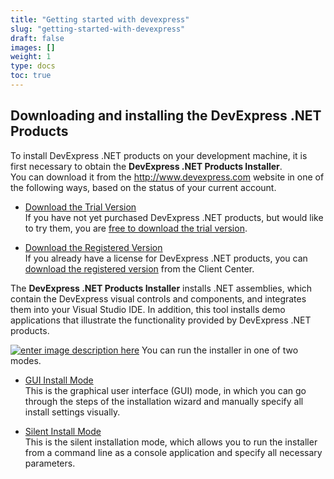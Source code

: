 ```yaml
---
title: "Getting started with devexpress"
slug: "getting-started-with-devexpress"
draft: false
images: []
weight: 1
type: docs
toc: true
---
```


## Downloading and installing the DevExpress .NET Products
To install DevExpress .NET products on your development machine, it is first necessary to obtain the **DevExpress .NET Products Installer**.  
You can download it from the http://www.devexpress.com website in one of the following ways, based on the status of your current account.

 - [Download the Trial Version][1]  
If you have not yet purchased DevExpress .NET products, but would like to try them, you are [free to download the trial version][2].

 - [Download the Registered Version][3]  
If you already have a license for DevExpress .NET products, you can [download the registered version][4] from the Client Center.

The **DevExpress .NET Products Installer** installs .NET assemblies, which contain the DevExpress visual controls and components, and integrates them into your Visual Studio IDE. In addition, this tool installs demo applications that illustrate the functionality provided by DevExpress .NET products.

[![enter image description here][5]][5]
You can run the installer in one of two modes.

 - [GUI Install Mode][6]  
This is the graphical user interface (GUI) mode, in which you can go through the steps of the installation wizard and manually specify all install settings visually.

 - [Silent Install Mode][7]  
This is the silent installation mode, which allows you to run the installer from a command line as a console application and specify all necessary parameters.


  [1]: https://documentation.devexpress.com/#GeneralInformation/CustomDocument15614
  [2]: https://www.devexpress.com/Home/Try.xml
  [3]: https://documentation.devexpress.com/#GeneralInformation/CustomDocument15615
  [4]: https://www.devexpress.com/ClientCenter/DownloadManager/
  [5]: http://i.stack.imgur.com/XvOiK.png
  [6]: https://documentation.devexpress.com/#GeneralInformation/CustomDocument15655
  [7]: https://documentation.devexpress.com/#GeneralInformation/CustomDocument15656


